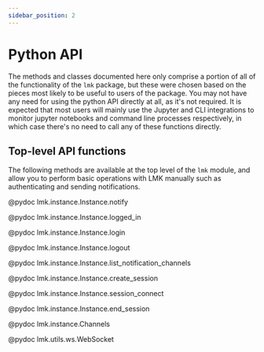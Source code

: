 ```yaml
---
sidebar_position: 2
---
```

# Python API

The methods and classes documented here only comprise a portion of all of the functionality of the ``lmk`` package, but these were chosen based on the pieces most likely to be useful to users of the package. You may not have any need for using the python API directly at all, as it's not required. It is expected that most users will mainly use the Jupyter and CLI integrations to monitor jupyter notebooks and command line processes respectively, in which case there's no need to call any of these functions directly.

## Top-level API functions

The following methods are available at the top level of the `lmk` module, and allow you to perform basic operations with LMK manually such as authenticating and sending notifications.

@pydoc lmk.instance.Instance.notify

@pydoc lmk.instance.Instance.logged_in

@pydoc lmk.instance.Instance.login

@pydoc lmk.instance.Instance.logout

@pydoc lmk.instance.Instance.list_notification_channels

@pydoc lmk.instance.Instance.create_session

@pydoc lmk.instance.Instance.session_connect

@pydoc lmk.instance.Instance.end_session

@pydoc lmk.instance.Channels

@pydoc lmk.utils.ws.WebSocket
